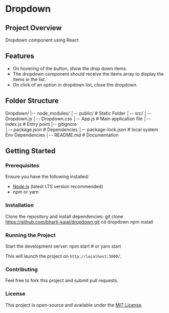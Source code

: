 # Dropdown

## Project Overview
Dropdown component using React

## Features
- On hovering of the button, show the drop down items.
- The dropdown component should receive the items array to display the items in the list.
- On click of an option in dropdown list, close the dropdown.

## Folder Structure
Dropdown/
|-- node_modules/
│-- public/              # Static Folder
│-- src/
    │-- Dropdown.js
    │-- Dropdown.css 
    │-- App.js          # Main application file
    │-- index.js        # Entry point
|-- gitignore    
│-- package.json        # Dependencies
│-- package-lock.json   # local system Env Dependencies
│-- README.md           # Documentation

## Getting Started

### Prerequisites
Ensure you have the following installed:
- [Node.js](https://nodejs.org/) (latest LTS version recommended)
- npm or yarn

### Installation
Clone the repository and install dependencies:
git clone https://github.com/bharti-kajal/dropdown.git
cd dropdown
npm install

### Running the Project
Start the development server:
npm start  # or yarn start

This will launch the project on `http://localhost:3000/`.

### Contributing
Feel free to fork this project and submit pull requests.

### License
This project is open-source and available under the [MIT License](LICENSE).

